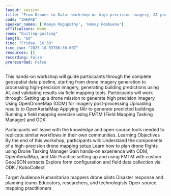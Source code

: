 ```yaml
---
layout: session
title: "From Drones to Data: workshop on high precision imagery, AI powered mapping and field validation"
code: "ZHERRE"
speaker_names: ['Ramya Ragupathy', 'Honey Fombuena']
affiliations: None
room: "Guiting-guiting"
length: "60"
time: "Friday, 16:30"
time_iso: "2025-10-03T08:30:00Z"
resources: []
recording: False
prerecorded: False
---
```


This hands-on workshop will guide participants through the complete geospatial data pipeline, starting from drone imagery generation to processing high-precision imagery, generating building predictions using AI, and validating results via field mapping tools.
Participants will work through:
Setting up a drone mission to generate high precision imagery
Using OpenDroneMap (ODM) for imagery post-processing
Uploading results to OpenAerialMap
Applying fAIr to generate predicted buildings
Running a field mapping exercise using FMTM (Field Mapping Tasking Manager) and ODK


Participants will leave with the knowledge and open-source tools needed to replicate similar workflows in their own communities.
 Learning Objectives
By the end of this workshop, participants will:
Understand the components of a high-precision drone mapping setup
Learn how to plan drone flights using Drone Tasking Manager
Gain hands-on experience with ODM, OpenAerialMap, and fAIr
Practice setting up and using FMTM with custom GeoJSON extracts
Explore form configuration and field data collection via ODK / KoboCollect


Target Audience
Humanitarian mappers
drone pilots
Disaster response and planning teams
Educators, researchers, and technologists
Open-source mapping practitioners

